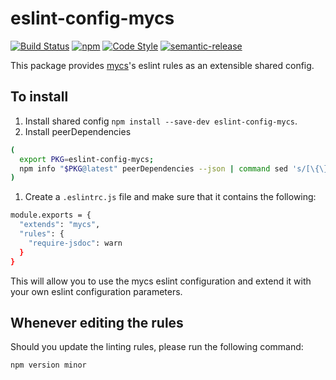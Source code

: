 # eslint-config-mycs

[![Build Status](https://travis-ci.org/mycsHQ/eslint-config-mycs.svg?branch=master)](https://travis-ci.org/mycsHQ/eslint-config-mycs)
[![npm](https://img.shields.io/npm/v/eslint-config-mycs.svg)](https://www.npmjs.com/package/eslint-config-mycs)
[![Code Style](https://img.shields.io/badge/code%20style-eslint--mycs-brightgreen.svg)](https://github.com/mycsHQ/eslint-config-mycs)
[![semantic-release](https://img.shields.io/badge/%20%20%F0%9F%93%A6%F0%9F%9A%80-semantic--release-e10079.svg)](https://github.com/semantic-release/semantic-release)

This package provides [mycs](https://mycs.com)'s eslint rules as an extensible shared config.

## To install

1. Install shared config `npm install --save-dev eslint-config-mycs`.
2. Install peerDependencies

```bash
(
  export PKG=eslint-config-mycs;
  npm info "$PKG@latest" peerDependencies --json | command sed 's/[\{\},]//g ; s/: /@/g' | xargs npm install --save-dev "$PKG@latest"
)
```

1. Create a `.eslintrc.js` file and make sure that it contains the following:

```bash
module.exports = {
  "extends": "mycs",
  "rules": {
    "require-jsdoc": warn
  }
}
```

This will allow you to use the mycs eslint configuration and extend it with your own eslint configuration parameters.

## Whenever editing the rules

Should you update the linting rules, please run the following command:

`npm version minor`
